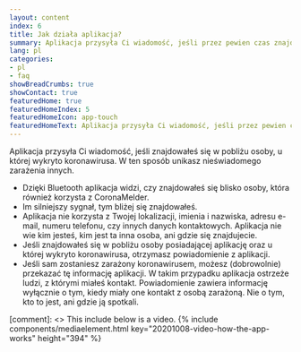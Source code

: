 ```yaml
---
layout: content
index: 6
title: Jak działa aplikacja?
summary: Aplikacja przysyła Ci wiadomość, jeśli przez pewien czas znajdowałeś się w pobliżu osoby zarażonej koronawirusem.
lang: pl
categories:
- pl
- faq
showBreadCrumbs: true
showContact: true
featuredHome: true
featuredHomeIndex: 5
featuredHomeIcon: app-touch
featuredHomeText: Aplikacja przysyła Ci wiadomość, jeśli przez pewien czas znajdowałeś się w pobliżu osoby zarażonej koronawirusem.
---
```

Aplikacja przysyła Ci wiadomość, jeśli znajdowałeś się w pobliżu osoby, u której wykryto koronawirusa. W ten sposób unikasz nieświadomego zarażenia innych.

* Dzięki Bluetooth aplikacja widzi, czy znajdowałeś się blisko osoby, która również korzysta z CoronaMelder.
* Im silniejszy sygnał, tym bliżej się znajdowałeś.
* Aplikacja nie korzysta z Twojej lokalizacji, imienia i nazwiska, adresu e-mail, numeru telefonu, czy innych danych kontaktowych. Aplikacja nie wie kim jesteś, kim jest ta inna osoba, ani gdzie się znajdujecie. 
* Jeśli znajdowałeś się w pobliżu osoby posiadającej aplikację oraz u której wykryto koronawirusa, otrzymasz powiadomienie z aplikacji.
* Jeśli sam zostaniesz zarażony koronawirusem, możesz (dobrowolnie) przekazać tę informację aplikacji. W takim przypadku aplikacja ostrzeże ludzi, z którymi miałeś kontakt. Powiadomienie zawiera informację wyłącznie o tym, kiedy miały one kontakt z osobą zarażoną. Nie o tym, kto to jest, ani gdzie ją spotkali.

[comment]: <> This include below is a video.
{% include components/mediaelement.html key="20201008-video-how-the-app-works" height="394" %}
